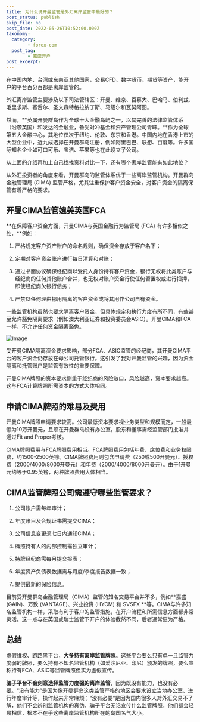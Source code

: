 ```yaml
---
title: 为什么说开曼监管是外汇离岸监管中最好的？
post_status: publish
skip_file: no
post_date: 2022-05-26T10:52:00.000Z
taxonomy:
  category:
        - forex-com
  post_tag:
        - 嘉盛开户
post_excerpt: 
---
```

在中国内地、台湾或东南亚其他国家，交易CFD、数字货币、期货等资产，能开户的平台百分百都是离岸监管的。

外汇离岸监管主要涉及以下司法管辖区：开曼、维京、百慕大、巴哈马、伯利兹、毛里求斯、塞舌尔、圣文森特格拉纳丁斯、马绍尔和瓦努阿图。

然而，**英属开曼群岛作为全球十大金融岛屿之一，以其完善的法律监管体系（沿袭英国）和发达的金融业，备受对冲基金和资产管理公司青睐。**作为全球第五大金融中心，其地位仅次于纽约、伦敦、东京和香港。中国内地在香港上市的大型企业中，近九成选择在开曼群岛注册，例如阿里巴巴、联想、百度等。许多国际知名企业如可口可乐、宝洁、苹果等也在此设立子公司。

从上面的介绍再加上自己找找资料对比一下，还有哪个离岸监管能有如此地位？

从外汇投资者的角度来看，开曼群岛的监管体系优于一些离岸监管机构。开曼群岛金融管理局 (CIMA) 监管严格，尤其注重保护客户资金安全，对客户资金的隔离保管有着严格的要求。

## 开曼CIMA监管媲美英国FCA

**在保障客户资金方面，开曼CIMA与英国金融行为监管局 (FCA) 有许多相似之处，**例如：

1. 严格规定客户资产账户的命名规则，确保资金存放于客户名下；

1. 定期对客户资金账户进行每日清算和对账；

1. 通过书面协议确保经纪商以受托人身份持有客户资金，银行无权将此类账户与经纪商的任何其他账户合并，也无权对账户资金行使任何留置权或进行扣押，即使经纪商欠银行债务；

1. 严禁以任何理由挪用隔离的客户资金或将其用作公司自有资金。

一些监管机构虽然也要求隔离客户资金，但具体规定和执行力度有所不同，有些甚至允许豁免隔离要求（例如澳大利亚证券和投资委员会ASIC）。开曼CIMA和FCA一样，不允许任何资金隔离豁免。

![Image](https://prod-files-secure.s3.us-west-2.amazonaws.com/39ed1227-6d7d-4570-be36-9ccd4a2c4241/bd849744-3fcb-4a37-8312-357962c8f065/image.png?X-Amz-Algorithm=AWS4-HMAC-SHA256&X-Amz-Content-Sha256=UNSIGNED-PAYLOAD&X-Amz-Credential=ASIAZI2LB466RK43AZ24%2F20250517%2Fus-west-2%2Fs3%2Faws4_request&X-Amz-Date=20250517T101410Z&X-Amz-Expires=3600&X-Amz-Security-Token=IQoJb3JpZ2luX2VjEKL%2F%2F%2F%2F%2F%2F%2F%2F%2F%2FwEaCXVzLXdlc3QtMiJHMEUCIQCMlQFX5hK2nb65TNHNari2hbfYYblZTh2k80lO6ly7dgIgBl55QaKFVb9qeTvpFZSnd4NlGehDRrhNWkV1r5iVtHgq%2FwMIWxAAGgw2Mzc0MjMxODM4MDUiDC%2BW8v8F3uHPzXOeLCrcA4FZ4daShf9Sg8AAoKVDGOUBa3YC0oJAn66f9YAxImugvliPozqkGwXmdM9HMtwxOOQZb83D%2FZoC%2BhoOWRB1mWuO%2B1jd2IHSvehTotZEqX3bJlwpuPHlI0rczml0AaI7bPp8zabQTHsF8UNfX%2FzLecnLf0eoVhjjx7F7%2B%2Bgt6lckF%2FHKT1V8PfKAYYNxrJuzlfzxc6I%2Fs3HJ9abAoY8a0R8RJlNihtfhvT%2FuA0Rt7P3WIOjoBWDQMz3tLXEeQ6cr%2FCyU58CsqCIFPTSaFVvj4UMtrydWPShri94srsZEecZKPWDVh%2BuNMGtGtnNcodJ2qyNKwqkpe36uJwFJOa2KpHX49p%2FhNvoHUlvWaNINQnXijdiAhPeHAhEEySdvOT5vVvDTvb3y6j%2F%2FY%2FRqNQyYZPb5Qqb%2B6fZhcTWzWOlT0QwahY6Mc4p6qYJNLlcyFq7c100EraJXVodh4raVTh%2FYM4LxkWcY5yxsM0FRKNYYARxXLgyvgDGiof2F9J6HTfz%2Fl7tpOHp1QFSPf%2F%2BlEgdmZOaEhJKiulCG%2BKFkficfqpKoezLevrOg3En4odKXtDIIldjB0EBIL9w9dwMSKieCYIOb6Ge8IGTkyJaHqK89K%2Bh%2BP7hDBtig9acQtAOrMKu7ocEGOqUBhmYnAaRzzEwzqc0TEUkoBzNbUym1cUF%2BcMQ7niKcBX898GQ4C12d2hiimBnmi08As3nrro3jIkPX41h1B5%2BEp9D0lk4mtqrmFFkqojBxrlXNsJcezaXIbSkWJTCttJd8CSySi%2BYsDMH8Rj2vLCWxW525syMt3jQv6g%2BLlyElmfwW4L5DrUKLT7sDeS2y%2Fc2j9hw7d8CQk7YdqKOGPceBIEXzIhlT&X-Amz-Signature=582c42b5fd2562ba7d95386906c7198b6444e0af5269b0d5f94f8fa27b1a96ba&X-Amz-SignedHeaders=host&x-id=GetObject)

受开曼CIMA隔离资金要求影响，部分FCA、ASIC监管的经纪商，其开曼CIMA平台的客户资金仍存放在母公司托管银行。这引发了我对开曼监管的兴趣，因为资金隔离和托管账户是监管有效性的重要保障。

开曼CIMA牌照的资本要求侧重于经纪商的风险敞口，风险越高，资本要求越高。这与FCA计算牌照所需资本的方式大体相同。

## **申请CIMA牌照的难易及费用**

开曼CIMA牌照申请要求较高。公司最低资本要求视业务类型和规模而定，一般最低为10万开曼元，且须在开曼群岛设有办公室，股东和董事需经监管部门批准并通过Fit and Proper考核。

CIMA牌照费用与FCA牌照费用相当。FCA牌照费用包括年费、席位费和业务权限费，约1500-2500英镑。CIMA牌照费用则包含申请费（250或500开曼元）、授权费（2000/4000/8000开曼元）和年费（2000/4000/8000开曼元）。由于1开曼元约等于0.95英镑，两种牌照费用大体相当。

## CIMA监管牌照公司需遵守哪些监管要求？

1. 公司账户需每年审计；

1. 年度账目及合规证书需提交CIMA；

1. 公司信息变更须七日内通知CIMA；

1. 牌照持有人的内部控制需独立审计；

1. 持牌经纪商需每月提交报表；

1. 年度资产负债表数据需与月度/季度报告数据一致；

1. 提供最新的保险信息。

目前受开曼群岛金融管理局（CIMA）监管的知名交易平台并不多，例如**嘉盛 (GAIN)、万致 (VANTAGE)、兴业投资 (HYCM) 和 SVSFX **等。CIMA与许多知名监管机构一样，采取有利于客户的监管措施，在开户流程和所需信息方面都非常灵活。这一点与在英国或瑞士监管下开户的体验截然不同，后者通常更为严格。

## 总结

虚假维权、跑路黑平台，**大多持有离岸监管牌照**。这些平台要么只有单一且监管力度弱的牌照，要么持有不知名监管机构（如爱沙尼亚、印尼）颁发的牌照，要么宣称持有FCA、ASIC等监管牌照但实为虚假宣传。

**骗子平台不会刻意选择监管力度强的离岸监管**，因为既没有能力，也没有必要。“没有能力”是因为像开曼群岛这类监管严格的地区会要求设立当地办公室、进行年度审计等，操作起来非常麻烦；“没有必要”是因为国内很多人对外汇交易不了解，他们不会辨别监管机构的真伪，骗子平台无论宣传什么监管牌照，他们都会轻易相信，根本不在乎这些离岸监管机构所在的岛国名气大小。